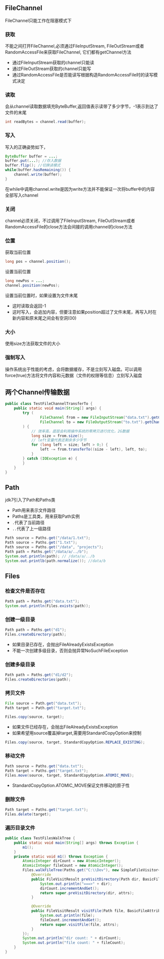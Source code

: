 ## FileChannel

FileChannel只能工作在阻塞模式下

### 获取

不能之间打开FileChannel,必须通过FileInputStream, FileOutStream或者RandomAccessFile来获取FileChannel, 它们都有getChannel方法

- 通过FileInputStream获取的channel只能读
- 通过FileOutStream获取的channel只能写
- 通过RandomAccessFile是否能读写根据构造RandomAccessFile时的读写模式决定

### 读取

会从channel读取数据填充ByteBuffer,返回值表示读带了多少字节，-1表示到达了文件的末尾

```java
int readBytes = channel.read(buffer);
```

### 写入

写入的正确姿势如下，

```java
ByteBuffer buffer = ...;
buffer.put(...); //存入数据
buffer.flip(); //切换读模式
while(buffer.hasRemaining()) {
    channel.write(buffer);
}
```

在while中调用channel.write是因为write方法并不能保证一次将buffer中的内容全部写入channel

### 关闭

channel必须关闭，不过调用了FileInputStream, FileOutStream或者RandomAccessFile的close方法会间接的调用channel的close方法

### 位置

获取当前位置

```java
long pos = channel.position();
```

设置当前位置

```java
long newPos = ...;
channel.position(newPos);
```

设置当前位置时，如果设置为文件末尾

- 这时读取会返回-1
- 这时写入，会追加内容，但要注意如果position超过了文件末尾，再写入时在新内容和原末尾之间会有空洞(00)

### 大小

使用size方法获取文件的大小

### 强制写入

操作系统出于性能的考虑，会将数据缓存，不是立刻写入磁盘。可以调用force(true)方法将文件内容和元数据（文件的权限等信息）立刻写入磁盘

## 两个Channel传输数据

```java
public class TestFileChannelTransferTo {
    public static void main(String[] args) {
        try (
                FileChannel from = new FileInputStream("data.txt").getChannel();
                FileChannel to = new FileOutputStream("to.txt").getChannel();
        ) {
            // 效率高，底层会利用操作系统的零拷贝进行优化，2G数据
            long size = from.size();
            // left变量代表还剩余多少字节
            for (long left = size; left > 0;) {
                left -= from.transferTo((size - left), left, to);
            }
        } catch (IOException e) {
        }
    }
}
```

## Path

jdk7引入了Path和Paths类

- Path用来表示文件路径
- Paths是工具类，用来获取Path实例
- `.`代表了当前路径
- `..`代表了上一级路径

```java
Path source = Paths.get("/data/1.txt");
Path source = Paths.get("1.txt");
Path source = Paths.get("/data", "projects");
Path path = Paths.get("/data/a/../b");
System.out.println(path); // /data/a/../b
System.out.printlb(path.normalize()); //data/b
```

## Files

### 检查文件是否存在

```java
Path path = Paths.get("data.txt");
System.out.println(Files.exists(path));
```

### 创建一级目录

```java
Path path = Paths.get("d1");
Files.createDirectory(path);
```

- 如果目录已存在，会抛出FileAlreadyExistsException
- 不能一次创建多级目录，否则会抛异常NoSuchFileException

### 创建多级目录

```java
Path path = Paths.get("d1/d2");
Files.createDirectories(path);
```

### 拷贝文件

```java
File source = Path.get("data.txt");
Path target = Path.get("target.txt");

Files.copy(source, target);
```

- 如果文件已经存在，会抛出FileAlreadyExistsException
- 如果希望用source覆盖掉target,需要用StandardCopyOption来控制

```java
Files.copy(source, target, StandardCopyOption.REPLACE_EXISTING);
```

### 移动文件

```java
Path source = Paths.get("data.txt");
Path target = Paths.get("target.txt");
Files.move(source, target, StandardCopyOption.ATOMIC_MOVE);
```

- StandardCopyOption.ATOMIC_MOVE保证文件移动的原子性

### 删除文件

```java
Path target = Paths.get("target.txt");
Files.delete(target);
```

### 遍历目录文件

```java
public class TestFilesWalkTree {
    public static void main(String[] args) throws Exception {
        m1();
    }
    private static void m1() throws Exception {
        AtomicInteger dirCount = new AtomicInteger();
        AtomicInteger fileCount = new AtomicInteger();
        Files.walkFileTree(Paths.get("C:\\Dev"), new SimpleFileVisitor<Path>() {
            @Override
            public FileVisitResult preVisitDirectory(Path dir, BasicFileAttributes attrs) throws IOException {
                System.out.println("===>" + dir);
                dirCount.incrementAndGet();
                return super.preVisitDirectory(dir, attrs);
            }

            @Override
            public FileVisitResult visitFile(Path file, BasicFileAttributes attrs) throws IOException {
                System.out.println(file);
                fileCount.incrementAndGet();
                return super.visitFile(file, attrs);
            }
        });
        System.out.println("dir count: " + dirCount);
        System.out.println("file count: " + fileCount);
    }
}
```